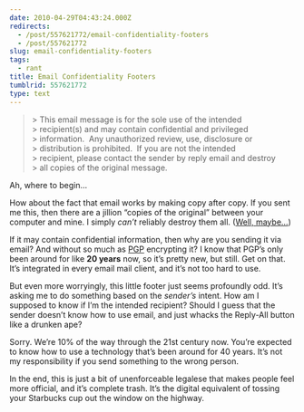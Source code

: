 ```yaml
---
date: 2010-04-29T04:43:24.000Z
redirects:
  - /post/557621772/email-confidentiality-footers
  - /post/557621772
slug: email-confidentiality-footers
tags:
  - rant
title: Email Confidentiality Footers
tumblrid: 557621772
type: text
---
```

<blockquote><p style="white-space:pre">&gt; This email message is for the sole use of the intended  
&gt; recipient(s) and may contain confidential and privileged  
&gt; information.  Any unauthorized review, use, disclosure or  
&gt; distribution is prohibited.  If you are not the intended  
&gt; recipient, please contact the sender by reply email and destroy  
&gt; all copies of the original message.</p></blockquote>

<p>Ah, where to begin&hellip;</p>

<p>How about the fact that email works by making copy after copy.  If you sent me this, then there are a jillion &ldquo;copies of the original&rdquo; between your computer and mine.  I simply <em>can&rsquo;t</em> reliably destroy them all.  (<a href="http://nukefromorbit.ytmnd.com/">Well, maybe&hellip;</a>)</p>

<p>If it may contain confidential information, then why are you sending it via email?  And without so much as <a href="http://en.wikipedia.org/wiki/Pretty_Good_Privacy">PGP</a> encrypting it?  I know that PGP&rsquo;s only been around for like <strong>20 years</strong> now, so it&rsquo;s pretty new, but still.  Get on that.  It&rsquo;s integrated in every email mail client, and it&rsquo;s not too hard to use.</p>

<p>But even more worryingly, this little footer just seems profoundly odd.  It&rsquo;s asking me to do something based on the <em>sender&rsquo;s</em> intent.  How am I supposed to know if I&rsquo;m the intended recipient?  Should I guess that the sender doesn&rsquo;t know how to use email, and just whacks the Reply-All button like a drunken ape?</p>

<p>Sorry.  We&rsquo;re 10% of the way through the 21st century now.  You&rsquo;re expected to know how to use a technology that&rsquo;s been around for 40 years.  It&rsquo;s not my responsibility if you send something to the wrong person.</p>

<p>In the end, this is just a bit of unenforceable legalese that makes people feel more official, and it&rsquo;s complete trash.  It&rsquo;s the digital equivalent of tossing your Starbucks cup out the window on the highway.</p>
